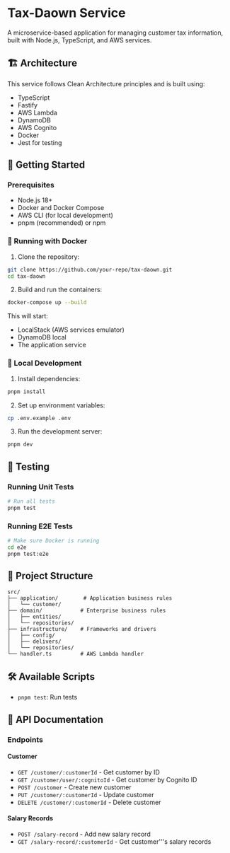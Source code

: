 # Tax-Daown Service

A microservice-based application for managing customer tax information, built with Node.js, TypeScript, and AWS services.

## 🏗️ Architecture

This service follows Clean Architecture principles and is built using:

- TypeScript
- Fastify
- AWS Lambda
- DynamoDB
- AWS Cognito
- Docker
- Jest for testing

## 🚀 Getting Started

### Prerequisites

- Node.js 18+
- Docker and Docker Compose
- AWS CLI (for local development)
- pnpm (recommended) or npm

### 🐳 Running with Docker

1. Clone the repository:
```bash
git clone https://github.com/your-repo/tax-daown.git
cd tax-daown
```

2. Build and run the containers:
```bash
docker-compose up --build
```

This will start:
- LocalStack (AWS services emulator)
- DynamoDB local
- The application service

### 🔧 Local Development

1. Install dependencies:
```bash
pnpm install
```

2. Set up environment variables:
```bash
cp .env.example .env
```

3. Run the development server:
```bash
pnpm dev
```

## 🧪 Testing

### Running Unit Tests

```bash
# Run all tests
pnpm test
```

### Running E2E Tests

```bash
# Make sure Docker is running
cd e2e
pnpm test:e2e
```

## 📁 Project Structure

```
src/
├── application/        # Application business rules
│   └── customer/
├── domain/            # Enterprise business rules
│   ├── entities/
│   └── repositories/
├── infrastructure/    # Frameworks and drivers
│   ├── config/
│   ├── delivers/
│   └── repositories/
└── handler.ts         # AWS Lambda handler
```

## 🛠️ Available Scripts

- `pnpm test`: Run tests


## 📝 API Documentation

### Endpoints

#### Customer

- `GET /customer/:customerId` - Get customer by ID
- `GET /customer/user/:cognitoId` - Get customer by Cognito ID
- `POST /customer` - Create new customer
- `PUT /customer/:customerId` - Update customer
- `DELETE /customer/:customerId` - Delete customer

#### Salary Records

- `POST /salary-record` - Add new salary record
- `GET /salary-record/:customerId` - Get customer'\''s salary records




